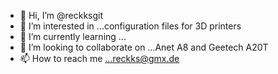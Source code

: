 - 👋 Hi, I’m @reckksgit
- 👀 I’m interested in ...configuration files for 3D printers
- 🌱 I’m currently learning ...
- 💞️ I’m looking to collaborate on ...Anet A8 and Geetech A20T
- 📫 How to reach me ...reckks@gmx.de

<!---
reckksgit/reckksgit is a ✨ special ✨ repository because its `README.md` (this file) appears on your GitHub profile.
You can click the Preview link to take a look at your changes.
--->
